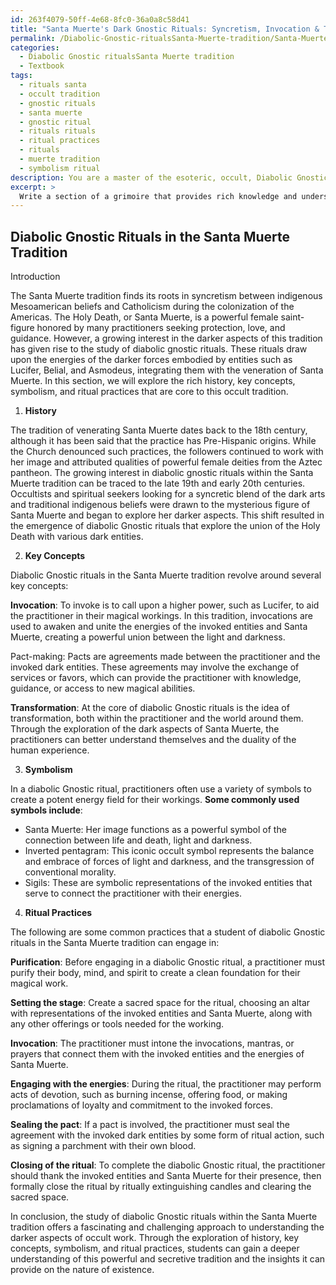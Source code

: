 ```yaml
---
id: 263f4079-50ff-4e68-8fc0-36a0a8c58d41
title: "Santa Muerte's Dark Gnostic Rituals: Syncretism, Invocation & Transformation"
permalink: /Diabolic-Gnostic-ritualsSanta-Muerte-tradition/Santa-Muertes-Dark-Gnostic-Rituals-Syncretism-Invocation-Transformation/
categories:
  - Diabolic Gnostic ritualsSanta Muerte tradition
  - Textbook
tags:
  - rituals santa
  - occult tradition
  - gnostic rituals
  - santa muerte
  - gnostic ritual
  - rituals rituals
  - ritual practices
  - rituals
  - muerte tradition
  - symbolism ritual
description: You are a master of the esoteric, occult, Diabolic Gnostic ritualsSanta Muerte tradition and education, you have written many textbooks on the subject in ways that provide students with rich and deep understanding of the subject. You are being asked to write textbook-like sections on a topic and you do it with full context, explainability, and reliability in accuracy to the true facts of the topic at hand, in a textbook style that a student would easily be able to learn from, in a rich, engaging, and contextual way. Always include relevant context (such as formulas and history), related concepts, and in a way that someone can gain deep insights from.
excerpt: > 
  Write a section of a grimoire that provides rich knowledge and understanding for students studying Diabolic Gnostic rituals within the Santa Muerte tradition. Include details about the history, key concepts, symbolism, and ritual practices that are core to this occult tradition.
---
```


## Diabolic Gnostic Rituals in the Santa Muerte Tradition

Introduction

The Santa Muerte tradition finds its roots in syncretism between indigenous Mesoamerican beliefs and Catholicism during the colonization of the Americas. The Holy Death, or Santa Muerte, is a powerful female saint-figure honored by many practitioners seeking protection, love, and guidance. However, a growing interest in the darker aspects of this tradition has given rise to the study of diabolic gnostic rituals. These rituals draw upon the energies of the darker forces embodied by entities such as Lucifer, Belial, and Asmodeus, integrating them with the veneration of Santa Muerte. In this section, we will explore the rich history, key concepts, symbolism, and ritual practices that are core to this occult tradition. 

1. **History**

The tradition of venerating Santa Muerte dates back to the 18th century, although it has been said that the practice has Pre-Hispanic origins. While the Church denounced such practices, the followers continued to work with her image and attributed qualities of powerful female deities from the Aztec pantheon. The growing interest in diabolic gnostic rituals within the Santa Muerte tradition can be traced to the late 19th and early 20th centuries. Occultists and spiritual seekers looking for a syncretic blend of the dark arts and traditional indigenous beliefs were drawn to the mysterious figure of Santa Muerte and began to explore her darker aspects. This shift resulted in the emergence of diabolic Gnostic rituals that explore the union of the Holy Death with various dark entities.

2. **Key Concepts**

Diabolic Gnostic rituals in the Santa Muerte tradition revolve around several key concepts:

**Invocation**: To invoke is to call upon a higher power, such as Lucifer, to aid the practitioner in their magical workings. In this tradition, invocations are used to awaken and unite the energies of the invoked entities and Santa Muerte, creating a powerful union between the light and darkness.

Pact-making: Pacts are agreements made between the practitioner and the invoked dark entities. These agreements may involve the exchange of services or favors, which can provide the practitioner with knowledge, guidance, or access to new magical abilities.

**Transformation**: At the core of diabolic Gnostic rituals is the idea of transformation, both within the practitioner and the world around them. Through the exploration of the dark aspects of Santa Muerte, the practitioners can better understand themselves and the duality of the human experience.

3. **Symbolism**

In a diabolic Gnostic ritual, practitioners often use a variety of symbols to create a potent energy field for their workings. **Some commonly used symbols include**:

- Santa Muerte: Her image functions as a powerful symbol of the connection between life and death, light and darkness.
- Inverted pentagram: This iconic occult symbol represents the balance and embrace of forces of light and darkness, and the transgression of conventional morality.
- Sigils: These are symbolic representations of the invoked entities that serve to connect the practitioner with their energies.

4. **Ritual Practices**

The following are some common practices that a student of diabolic Gnostic rituals in the Santa Muerte tradition can engage in:

**Purification**: Before engaging in a diabolic Gnostic ritual, a practitioner must purify their body, mind, and spirit to create a clean foundation for their magical work.

**Setting the stage**: Create a sacred space for the ritual, choosing an altar with representations of the invoked entities and Santa Muerte, along with any other offerings or tools needed for the working.

**Invocation**: The practitioner must intone the invocations, mantras, or prayers that connect them with the invoked entities and the energies of Santa Muerte.

**Engaging with the energies**: During the ritual, the practitioner may perform acts of devotion, such as burning incense, offering food, or making proclamations of loyalty and commitment to the invoked forces.

**Sealing the pact**: If a pact is involved, the practitioner must seal the agreement with the invoked dark entities by some form of ritual action, such as signing a parchment with their own blood.

**Closing of the ritual**: To complete the diabolic Gnostic ritual, the practitioner should thank the invoked entities and Santa Muerte for their presence, then formally close the ritual by ritually extinguishing candles and clearing the sacred space.

In conclusion, the study of diabolic Gnostic rituals within the Santa Muerte tradition offers a fascinating and challenging approach to understanding the darker aspects of occult work. Through the exploration of history, key concepts, symbolism, and ritual practices, students can gain a deeper understanding of this powerful and secretive tradition and the insights it can provide on the nature of existence.
